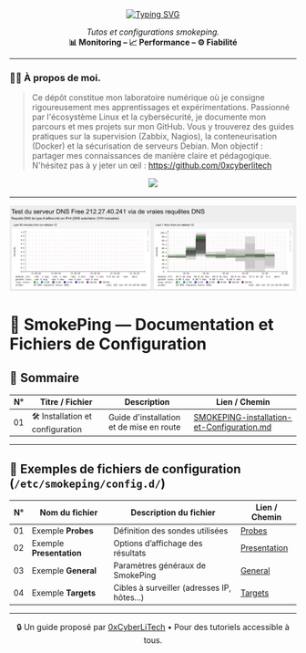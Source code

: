 <div align="center">

<a href="https://github.com/0xCyberLiTech">
  <img src="https://readme-typing-svg.herokuapp.com?font=Fira+Code&size=32&pause=1000&color=33FF33&center=true&vCenter=true&width=800&lines=SUPERVISION+AVEC+SMOKEPING;Installation+•+Latence+•+Graphes;Tutoriels+réseaux+sous+Debian" alt="Typing SVG" />
</a>

<p align="center">
  <em>Tutos et configurations smokeping.</em><br>
  <b>📊 Monitoring – 📈 Performance – ⚙️ Fiabilité</b>
</p>

</div>

---

### 👨‍💻 **À propos de moi.**

> Ce dépôt constitue mon laboratoire numérique où je consigne rigoureusement mes apprentissages et expérimentations.
> Passionné par l'écosystème Linux et la cybersécurité, je documente mon parcours et mes projets sur mon GitHub.
> Vous y trouverez des guides pratiques sur la supervision (Zabbix, Nagios), la conteneurisation (Docker) et la sécurisation de serveurs Debian.
> Mon objectif : partager mes connaissances de manière claire et pédagogique.
> N'hésitez pas à y jeter un œil : https://github.com/0xcyberlitech

<p align="center">
  <a href="https://skillicons.dev">
    <img src="https://skillicons.dev/icons?i=linux,debian,bash,docker,nginx,grafana,prometheus,git,vim" />
  </a>
</p>

---

![Smokeping_01](./images/smokeping_01.png)

# 📡 SmokePing — Documentation et Fichiers de Configuration

## 👋 Sommaire

| N°  | Titre / Fichier                          | Description                                | Lien / Chemin                                 |
|-----|------------------------------------------|--------------------------------------------|------------------------------------------------|
| 01  | 🛠️ Installation et configuration         | Guide d'installation et de mise en route   | [SMOKEPING-installation-et-Configuration.md](SMOKEPING-installation-et-Configuration.md) |

---

## 📁 Exemples de fichiers de configuration (`/etc/smokeping/config.d/`)

| N°  | Nom du fichier         | Description du fichier                       | Lien / Chemin            |
|-----|------------------------|-----------------------------------------------|---------------------------|
| 01  | Exemple **Probes**     | Définition des sondes utilisées               | [Probes](Probes)          |
| 02  | Exemple **Presentation** | Options d’affichage des résultats             | [Presentation](Presentation) |
| 03  | Exemple **General**    | Paramètres généraux de SmokePing              | [General](General)        |
| 04  | Exemple **Targets**    | Cibles à surveiller (adresses IP, hôtes...)   | [Targets](Targets)        |



---

<p align="center">
  🔒 Un guide proposé par <a href="https://github.com/0xCyberLiTech">0xCyberLiTech</a> • Pour des tutoriels accessible à tous.
</p>
